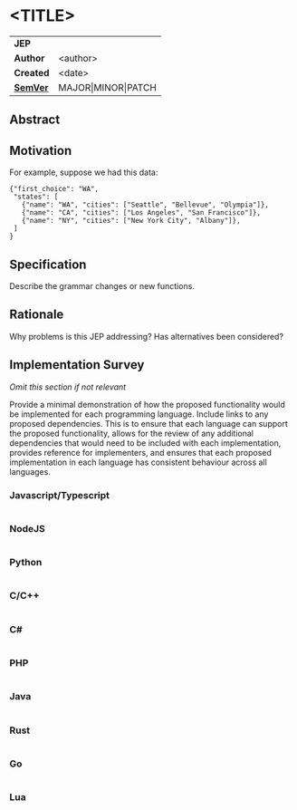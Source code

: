 # \<TITLE>

|||
|---|---
| **JEP**    | 
| **Author** | \<author>
| **Created**| \<date>
| **[SemVer](https://semver.org/spec/v2.0.0.html#summary)** | MAJOR\|MINOR\|PATCH

## Abstract

## Motivation

For example, suppose we had this data:

```
{"first_choice": "WA",
 "states": [
   {"name": "WA", "cities": ["Seattle", "Bellevue", "Olympia"]},
   {"name": "CA", "cities": ["Los Angeles", "San Francisco"]},
   {"name": "NY", "cities": ["New York City", "Albany"]},
 ]
}
```
## Specification

Describe the grammar changes or new functions.

## Rationale

Why problems is this JEP addressing?
Has alternatives been considered?

## Implementation Survey

*Omit this section if not relevant*

Provide a minimal demonstration of how the proposed functionality would be implemented for each programming language.
Include links to any proposed dependencies. This is to ensure that each language can support the proposed functionality, allows for
the review of any additional dependencies that would need to be included with each implementation, provides reference for implementers,
and ensures that each proposed implementation in each language has consistent behaviour across all languages.


### Javascript/Typescript

```typescript
```

### NodeJS

```nodejs
```

### Python

```python3
```

### C/C++

```c++
```

### C#

```c#
```

### PHP

```php
```

### Java

```java
```

### Rust

```rust
```

### Go

```go
```

### Lua

```lua
```
